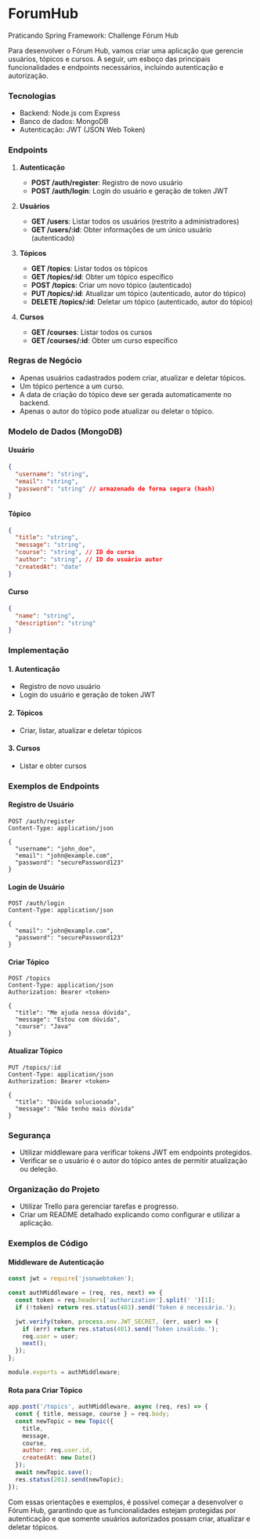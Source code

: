 # ForumHub
Praticando Spring Framework: Challenge Fórum Hub

Para desenvolver o Fórum Hub, vamos criar uma aplicação que gerencie usuários, tópicos e cursos. A seguir, um esboço das principais funcionalidades e endpoints necessários, incluindo autenticação e autorização.

### Tecnologias
- Backend: Node.js com Express
- Banco de dados: MongoDB
- Autenticação: JWT (JSON Web Token)

### Endpoints

1. **Autenticação**
   - **POST /auth/register**: Registro de novo usuário
   - **POST /auth/login**: Login do usuário e geração de token JWT

2. **Usuários**
   - **GET /users**: Listar todos os usuários (restrito a administradores)
   - **GET /users/:id**: Obter informações de um único usuário (autenticado)

3. **Tópicos**
   - **GET /topics**: Listar todos os tópicos
   - **GET /topics/:id**: Obter um tópico específico
   - **POST /topics**: Criar um novo tópico (autenticado)
   - **PUT /topics/:id**: Atualizar um tópico (autenticado, autor do tópico)
   - **DELETE /topics/:id**: Deletar um tópico (autenticado, autor do tópico)

4. **Cursos**
   - **GET /courses**: Listar todos os cursos
   - **GET /courses/:id**: Obter um curso específico

### Regras de Negócio
- Apenas usuários cadastrados podem criar, atualizar e deletar tópicos.
- Um tópico pertence a um curso.
- A data de criação do tópico deve ser gerada automaticamente no backend.
- Apenas o autor do tópico pode atualizar ou deletar o tópico.

### Modelo de Dados (MongoDB)

#### Usuário
```json
{
  "username": "string",
  "email": "string",
  "password": "string" // armazenado de forma segura (hash)
}
```

#### Tópico
```json
{
  "title": "string",
  "message": "string",
  "course": "string", // ID do curso
  "author": "string", // ID do usuário autor
  "createdAt": "date"
}
```

#### Curso
```json
{
  "name": "string",
  "description": "string"
}
```

### Implementação

#### 1. Autenticação
- Registro de novo usuário
- Login do usuário e geração de token JWT

#### 2. Tópicos
- Criar, listar, atualizar e deletar tópicos

#### 3. Cursos
- Listar e obter cursos

### Exemplos de Endpoints

#### Registro de Usuário
```http
POST /auth/register
Content-Type: application/json

{
  "username": "john_doe",
  "email": "john@example.com",
  "password": "securePassword123"
}
```

#### Login de Usuário
```http
POST /auth/login
Content-Type: application/json

{
  "email": "john@example.com",
  "password": "securePassword123"
}
```

#### Criar Tópico
```http
POST /topics
Content-Type: application/json
Authorization: Bearer <token>

{
  "title": "Me ajuda nessa dúvida",
  "message": "Estou com dúvida",
  "course": "Java"
}
```

#### Atualizar Tópico
```http
PUT /topics/:id
Content-Type: application/json
Authorization: Bearer <token>

{
  "title": "Dúvida solucionada",
  "message": "Não tenho mais dúvida"
}
```

### Segurança
- Utilizar middleware para verificar tokens JWT em endpoints protegidos.
- Verificar se o usuário é o autor do tópico antes de permitir atualização ou deleção.

### Organização do Projeto
- Utilizar Trello para gerenciar tarefas e progresso.
- Criar um README detalhado explicando como configurar e utilizar a aplicação.

### Exemplos de Código

#### Middleware de Autenticação
```javascript
const jwt = require('jsonwebtoken');

const authMiddleware = (req, res, next) => {
  const token = req.headers['authorization'].split(' ')[1];
  if (!token) return res.status(403).send('Token é necessário.');

  jwt.verify(token, process.env.JWT_SECRET, (err, user) => {
    if (err) return res.status(401).send('Token inválido.');
    req.user = user;
    next();
  });
};

module.exports = authMiddleware;
```

#### Rota para Criar Tópico
```javascript
app.post('/topics', authMiddleware, async (req, res) => {
  const { title, message, course } = req.body;
  const newTopic = new Topic({
    title,
    message,
    course,
    author: req.user.id,
    createdAt: new Date()
  });
  await newTopic.save();
  res.status(201).send(newTopic);
});
```

Com essas orientações e exemplos, é possível começar a desenvolver o Fórum Hub, garantindo que as funcionalidades estejam protegidas por autenticação e que somente usuários autorizados possam criar, atualizar e deletar tópicos.
